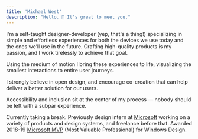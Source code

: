 ```yaml
---
title: 'Michael West'
description: "Hello. 👋 It's great to meet you."
---
```


I'm a self-taught designer-developer (yep, that's a thing!) specializing in simple and effortless experiences for both the devices we use today and the ones we’ll use in the future. Crafting high-quality products is my passion, and I work tirelessly to achieve that goal.

Using the medium of motion I bring these experiences to life, visualizing the smallest interactions to entire user journeys.

I strongly believe in open design, and encourage co-creation that can help deliver a better solution for our users.

Accessibility and inclusion sit at the center of my process — nobody should be left with a subpar experience.

Currently taking a break. Previously design intern at [Microsoft](https://www.microsoft.com/) working on a variety of products and design systems, and freelance before that. Awarded 2018-19 [Microsoft MVP](https://mvp.microsoft.com/) (Most Valuable Professional) for Windows Design.